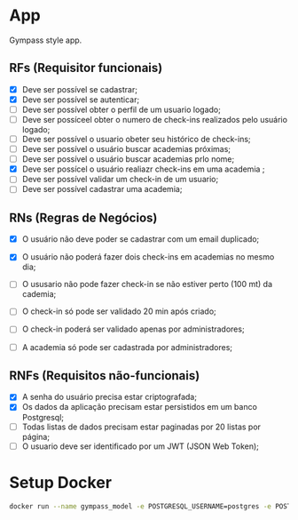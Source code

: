# App

Gympass style app.

## RFs (Requisitor funcionais)

- [x] Deve ser possível se cadastrar;
- [x] Deve ser possível se autenticar;
- [ ] Deve ser possível obter o perfil de um usuario logado;
- [ ] Deve ser possíceel obter o numero de check-ins realizados pelo usuário logado;
- [ ] Deve ser possível o usuario obeter seu histórico de check-ins;
- [ ] Deve ser possível o usuário buscar academias próximas;
- [ ] Deve ser possível o usuário buscar academias prlo nome;
- [x] Deve ser possícel o usuário realiazr check-ins em uma academia ;
- [ ] Deve ser possível validar um check-in de um usuario;
- [ ] Deve ser possível cadastrar uma academia;

## RNs (Regras de Negócios)

- [x] O usuário não deve poder se cadastrar com um email duplicado;
- [x] O usuário não poderá fazer dois check-ins em academias no mesmo dia;
- [ ] O ususario não pode fazer check-in se não estiver perto (100 mt) da cademia;
- [ ] O check-in só pode ser validado 20 min após criado;

- [ ] O check-in poderá ser validado apenas por administradores;
- [ ] A academia só pode ser cadastrada por administradores;

## RNFs (Requisitos não-funcionais)

- [x] A senha do usuário precisa estar criptografada;
- [x] Os dados da aplicação precisam estar persistidos em um banco Postgresql;
- [ ] Todas listas de dados precisam estar paginadas por 20 listas por página;
- [ ] O usuario deve ser identificado por um JWT (JSON Web Token);

# Setup Docker

```sh
docker run --name gympass_model -e POSTGRESQL_USERNAME=postgres -e POSTGRESQL_PASSWORD=postgres -e POSTGRESQL_DATABASE=gympass -p 5432:5432  bitnami/postgresql:latest
```